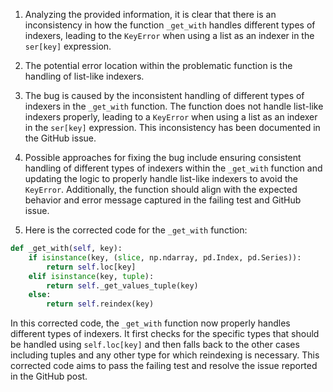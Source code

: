 1. Analyzing the provided information, it is clear that there is an inconsistency in how the function `_get_with` handles different types of indexers, leading to the `KeyError` when using a list as an indexer in the `ser[key]` expression.

2. The potential error location within the problematic function is the handling of list-like indexers.

3. The bug is caused by the inconsistent handling of different types of indexers in the `_get_with` function. The function does not handle list-like indexers properly, leading to a `KeyError` when using a list as an indexer in the `ser[key]` expression. This inconsistency has been documented in the GitHub issue.

4. Possible approaches for fixing the bug include ensuring consistent handling of different types of indexers within the `_get_with` function and updating the logic to properly handle list-like indexers to avoid the `KeyError`. Additionally, the function should align with the expected behavior and error message captured in the failing test and GitHub issue.

5. Here is the corrected code for the `_get_with` function:

```python
def _get_with(self, key):
    if isinstance(key, (slice, np.ndarray, pd.Index, pd.Series)):
        return self.loc[key]
    elif isinstance(key, tuple):
        return self._get_values_tuple(key)
    else:
        return self.reindex(key)
```

In this corrected code, the `_get_with` function now properly handles different types of indexers. It first checks for the specific types that should be handled using `self.loc[key]` and then falls back to the other cases including tuples and any other type for which reindexing is necessary. This corrected code aims to pass the failing test and resolve the issue reported in the GitHub post.
